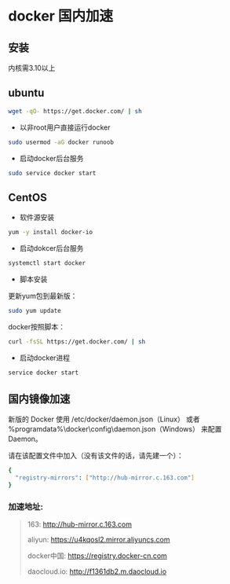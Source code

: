 # docker 国内加速

## 安装
内核需3.10以上

## ubuntu

```bash
wget -qO- https://get.docker.com/ | sh
```

- 以非root用户直接运行docker

```bash
sudo usermod -aG docker runoob
```

- 启动docker后台服务

```bash
sudo service docker start
```

## CentOS

- 软件源安装

```bash
yum -y install docker-io
```

- 启动dokcer后台服务

```bash
systemctl start docker
```

- 脚本安装

更新yum包到最新版：

```bash
sudo yum update
```

docker按照脚本：

```bash
curl -fsSL https://get.docker.com/ | sh
```

- 启动docker进程

```bash
service docker start
```

## 国内镜像加速

新版的 Docker 使用 /etc/docker/daemon.json（Linux） 或者 %programdata%\docker\config\daemon.json（Windows） 来配置 Daemon。

请在该配置文件中加入（没有该文件的话，请先建一个）：

```bash
{
  "registry-mirrors": ["http://hub-mirror.c.163.com"]
}
```

### 加速地址:

> 163:
> http://hub-mirror.c.163.com
>
> aliyun:
> https://u4kqosl2.mirror.aliyuncs.com
>
> docker中国:
> https://registry.docker-cn.com
>
> daocloud.io:
> http://f1361db2.m.daocloud.io
